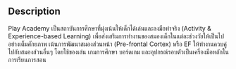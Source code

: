 ## Description

Play Academy เป็นสถาบันการศึกษาที่มุ่งเน้นให้เด็กได้เล่นและลงมือทำจริง (Activity & Experience-based Learning) เพื่อส่งเสริมการทำงานของสมองเด็กในแต่ละช่วงวัยให้เป็นไปอย่างเต็มศักยภาพ เน้นการพัฒนาสมองส่วนหน้า (Pre-frontal Cortex) หรือ EF ให้ทำงานควบคู่ไปกับสมองส่วนอื่นๆ โดยใช้ของเล่น เกมการศึกษา บอร์ดเกม และอุปกรณ์รอบตัวเป็นเครื่องมือหลักในการเรียนการสอน
